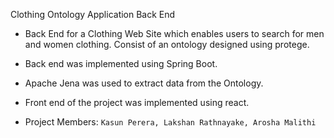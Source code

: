 Clothing Ontology Application Back End

- Back End for a Clothing Web Site which enables users to search for men and women clothing. Consist of an  ontology 
designed using protege.

- Back end was implemented using Spring Boot.

- Apache Jena was used to extract data from the Ontology.

- Front end of the project was implemented using react.

- Project Members: `Kasun Perera, Lakshan Rathnayake, Arosha Malithi`
